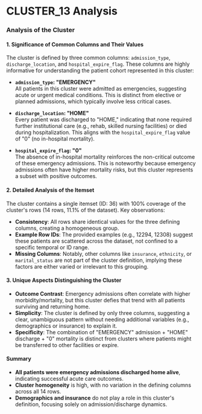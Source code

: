# CLUSTER_13 Analysis

### Analysis of the Cluster

#### 1. Significance of Common Columns and Their Values
The cluster is defined by three common columns: `admission_type`, `discharge_location`, and `hospital_expire_flag`. These columns are highly informative for understanding the patient cohort represented in this cluster:
- **`admission_type`: "EMERGENCY"**  
  All patients in this cluster were admitted as emergencies, suggesting acute or urgent medical conditions. This is distinct from elective or planned admissions, which typically involve less critical cases.
  
- **`discharge_location`: "HOME"**  
  Every patient was discharged to "HOME," indicating that none required further institutional care (e.g., rehab, skilled nursing facilities) or died during hospitalization. This aligns with the `hospital_expire_flag` value of "0" (no in-hospital mortality).  

- **`hospital_expire_flag`: "0"**  
  The absence of in-hospital mortality reinforces the non-critical outcome of these emergency admissions. This is noteworthy because emergency admissions often have higher mortality risks, but this cluster represents a subset with positive outcomes.

#### 2. Detailed Analysis of the Itemset
The cluster contains a single itemset (ID: 36) with 100% coverage of the cluster's rows (14 rows, 11.1% of the dataset). Key observations:
- **Consistency**: All rows share identical values for the three defining columns, creating a homogeneous group.  
- **Example Row IDs**: The provided examples (e.g., 12294, 12308) suggest these patients are scattered across the dataset, not confined to a specific temporal or ID range.  
- **Missing Columns**: Notably, other columns like `insurance`, `ethnicity`, or `marital_status` are not part of the cluster definition, implying these factors are either varied or irrelevant to this grouping.  

#### 3. Unique Aspects Distinguishing the Cluster
- **Outcome Contrast**: Emergency admissions often correlate with higher morbidity/mortality, but this cluster defies that trend with all patients surviving and returning home.  
- **Simplicity**: The cluster is defined by only three columns, suggesting a clear, unambiguous pattern without needing additional variables (e.g., demographics or insurance) to explain it.  
- **Specificity**: The combination of "EMERGENCY" admission + "HOME" discharge + "0" mortality is distinct from clusters where patients might be transferred to other facilities or expire.  

#### Summary
- **All patients were emergency admissions discharged home alive**, indicating successful acute care outcomes.  
- **Cluster homogeneity** is high, with no variation in the defining columns across all 14 rows.  
- **Demographics and insurance** do not play a role in this cluster's definition, focusing solely on admission/discharge dynamics.